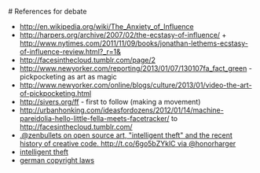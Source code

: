 # References for debate
* http://en.wikipedia.org/wiki/The_Anxiety_of_Influence
* http://harpers.org/archive/2007/02/the-ecstasy-of-influence/ + http://www.nytimes.com/2011/11/09/books/jonathan-lethems-ecstasy-of-influence-review.html?_r=1&
* http://facesinthecloud.tumblr.com/page/2
* http://www.newyorker.com/reporting/2013/01/07/130107fa_fact_green - pickpocketing as art as magic
* http://www.newyorker.com/online/blogs/culture/2013/01/video-the-art-of-pickpocketing.html
* http://sivers.org/ff - first to follow (making a movement) 
* http://urbanhonking.com/ideasfordozens/2012/01/14/machine-pareidolia-hello-little-fella-meets-facetracker/ to http://facesinthecloud.tumblr.com/
* [.@zenbullets on open source art, "intelligent theft" and the recent history of creative code. http://t.co/6go5bZYklC via @honorharger](https://twitter.com/mtchl/status/308536889869234176)
* [intelligent theft](http://zenbullets.com/blog/?p=885)
* [german copyright laws](http://www.spiegel.de/international/zeitgeist/no-copyright-law-the-real-reason-for-germany-s-industrial-expansion-a-710976.html)
